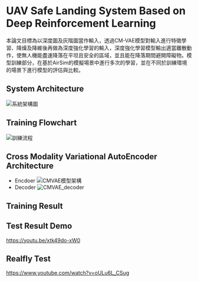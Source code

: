 # UAV Safe Landing System Based on Deep Reinforcement Learning
本論文目標為以深度圖及灰階圖當作輸入，透過CM-VAE模型對輸入進行特徵學習、降燥及降維後再做為深度強化學習的輸入，深度強化學習模型輸出適當離散動作，使無人機能盡速降落在平坦且安全的區域，並且能在降落期間避開障礙物。模型訓練部分，在基於AirSim的模擬場景中進行多次的學習，並在不同於訓練環境的場景下進行模型的評估與比較。

## System Architecture

![系統架構圖](https://github.com/user-attachments/assets/98dee07c-3dce-4fee-88db-7c8d17d5ab7c)

## Training Flowchart

![訓練流程](https://github.com/user-attachments/assets/0198d853-772a-4e6c-a57a-9a30c3561257)

## Cross Modality Variational AutoEncoder Architecture
- Encdoer
![CMVAE模型架構](https://github.com/user-attachments/assets/1cdfc4c7-5226-4c26-890f-c75cf096016e)
- Decoder
![CMVAE_decoder](https://github.com/user-attachments/assets/38836620-e7b3-402b-9f71-f25ae129c077)

## Training Result

## Test Result Demo 
https://youtu.be/xtk49do-xW0
## Realfly Test
https://www.youtube.com/watch?v=oULu6L_CSug
